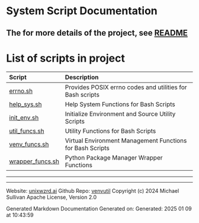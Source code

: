 # System Script Documentation

## The for more details of the project, see [README](/README.md)

# List of scripts in project

| Script | Description |
|:--|:--|
| [errno.sh](bin/shinclude/errno_sh.md) | Provides POSIX errno codes and utilities for Bash scripts |
| [help_sys.sh](bin/shinclude/help_sys_sh.md) | Help System Functions for Bash Scripts |
| [init_env.sh](bin/shinclude/init_env_sh.md) | Initialize Environment and Source Utility Scripts |
| [util_funcs.sh](bin/shinclude/util_funcs_sh.md) | Utility Functions for Bash Scripts |
| [venv_funcs.sh](bin/shinclude/venv_funcs_sh.md) | Virtual Environment Management Functions for Bash Scripts |
| [wrapper_funcs.sh](bin/shinclude/wrapper_funcs_sh.md) | Python Package Manager Wrapper Functions |

---

---

Website: [unixwzrd.ai](https://unixwzrd.ai)
Github Repo: [venvutil](https://github.com/unixwzrd/venvutil)
Copyright (c) 2024 Michael Sullivan
Apache License, Version 2.0

Generated Markdown Documentation
Generated on: Generated: 2025 01 09 at 10:43:59
